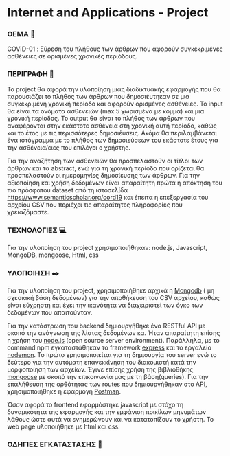 # Internet and Applications - Project

### ΘΕΜΑ :memo: 
COVID-01 : Εύρεση του πλήθους των άρθρων που αφορούν συγκεκριμένες ασθένειες σε ορισμένες χρονικές περιόδους.

### ΠΕΡΙΓΡΑΦΗ :mag_right:
To project θα αφορά την υλοποίηση μιας διαδικτυακής εφαρμογής που θα παρουσιάζει το πλήθος των άρθρων που δημοσιέυτηκαν σε μια συγκεκριμένη χρονική περίοδο και αφορούν ορισμένες ασθένειες. Το input θα είναι τα ονόματα ασθενειών (max 5 χωρισμένα με κόμμα) και μια χρονική περίοδος. Το output θα είναι το πλήθος των άρθρων που αναφέρονται στην εκάστοτε ασθένεια στη χρονική αυτή περίοδο, καθώς και το έτος με τις περισσότερες δημοσιέυσεις. Ακόμα θα περιλαμβάνεται ένα ιστόγραμμα με το πλήθος των δημοσιεύσεων του εκάστοτε έτους για την ασθένεια/ειες που επιλέγει ο χρήστης.

Για την αναζήτηση των ασθενειών θα προσπελαστούν οι τίτλοι των άρθρων και τα abstract, ενώ για τη χρονική περίοδο που ορίζεται θα προσπελαστούν οι ημερομηνίες δημοσίευσης των άρθρων. Για την αξιοποίηση και χρήση δεδομένων είναι απαραίτητη πρώτα η απόκτηση του πιο πρόσφατου dataset από τη ιστοσελίδα https://www.semanticscholar.org/cord19 και έπειτα η επεξεργασία του αρχείου CSV που περιέχει τις απαραίτητες πληροφορίες που χρειαζόμαστε. 

### ΤΕΧΝΟΛΟΓΙΕΣ :computer:
Για την υλοποίηση του project χρησιμοποιήθηκαν:
node.js,
Javascript, 
MongoDB, 
mongoose,
Html, 
css

### ΥΛΟΠΟΙΗΣΗ :black_nib:
Για την υλοποίηση του project, χρησιμοποιήθηκε αρχικά η [Mongodb](https://www.mongodb.com/try/download/community) ( μη σχεσιακή βάση δεδομένων) για την αποθήκευση του CSV αρχείου, καθώς είναι εύχρηστη και έχει την ικανότητα να διαχειριστεί των όγκο των δεδομένων που απαιτούνταν.  

Για την κατάστρωση του backend δημιουργήθηκε ένα RESTful API με σκοπό την ανάγνωση της λίστας δεδομένων κα. Ήταν απαραίτητη επίσης η χρήση του [node.js](https://nodejs.org/en/download/) (open source server environment). Παράλληλα, με το command npm εγκαταστάθηκαν τo framework [express](https://expressjs.com/) και το εργαλείο [nodemon](https://nodemon.io/). Το πρώτο χρησιμοποιείται για τη δημιουργία του server ενώ το δεύτερο για την αυτόματη επανεκκίνηση του διακομιστή κατά την μορφοποίηση των αρχείων. 
Έγινε επίσης χρήση της βιβλιοθήκης [mongoose](https://mongoosejs.com/docs/) με σκοπό την επικοινωνία μας με τη βάση(queries).
Για την επαλήθευση της ορθότητας των routes που δημιουργήθηκαν στο API, χρησιμοποιήθηκε η εφαρμογή [Postman](https://www.postman.com/downloads/). 

Όσον αφορά το frontend εφαρμόστηκε javascript με στόχο τη δυναμικότητα της εφαρμογής και την εμφάνιση ποικίλων μηνυμάτων λάθους ώστε αυτά να ενημερώνουν και να κατατοπίζουν το χρήστη. 
Το web page υλοποιήθηκε με html και css. 



### ΟΔΗΓΙΕΣ ΕΓΚΑΤΑΣΤΑΣΗΣ :wrench:
